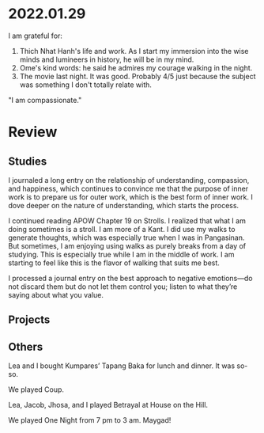 # 2022.01.29

I am grateful for:

1. Thich Nhat Hanh's life and work. As I start my immersion into the wise minds and lumineers in history, he will be in my mind.
2. Ome's kind words: he said he admires my courage walking in the night.
3. The movie last night. It was good. Probably 4/5 just because the subject was something I don't totally relate with.

"I am compassionate."

# Review

## Studies

I journaled a long entry on the relationship of understanding, compassion, and happiness, which continues to convince me that the purpose of inner work is to prepare us for outer work, which is the best form of inner work. I dove deeper on the nature of understanding, which starts the process.

I continued reading APOW Chapter 19 on Strolls. I realized that what I am doing sometimes is a stroll. I am more of a Kant. I did use my walks to generate thoughts, which was especially true when I was in Pangasinan. But sometimes, I am enjoying using walks as purely breaks from a day of studying. This is especially true while I am in the middle of work. I am starting to feel like this is the flavor of walking that suits me best.

I processed a journal entry on the best approach to negative emotions—do not discard them but do not let them control you; listen to what they’re saying about what you value.

## Projects

## Others

Lea and I bought Kumpares’ Tapang Baka for lunch and dinner. It was so-so.

We played Coup.

Lea, Jacob, Jhosa, and I played Betrayal at House on the Hill.

We played One Night from 7 pm to 3 am. Maygad!

